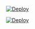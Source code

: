 

[![Deploy](https://www.herokucdn.com/deploy/button.svg)](https://dashboard.heroku.com/new?template=https://github.com/AishaFisher/cloudreve-heroku.git)

[![Deploy](https://www.herokucdn.com/deploy/button.svg)](https://dashboard.heroku.com/new?template=https://github.com/AishaFisher/cloudreve-heroku/edit/baota/)
